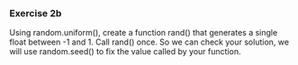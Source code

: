 ### Exercise 2b

Using random.uniform(), create a function rand() that generates a single float between -1 and 1.
Call rand() once. So we can check your solution, we will use random.seed() to fix the value called by your function.
